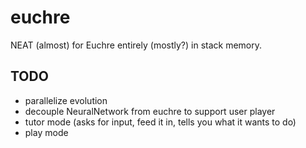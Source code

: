 # euchre
NEAT (almost) for Euchre entirely (mostly?) in stack memory.

## TODO
- parallelize evolution
- decouple NeuralNetwork from euchre to support user player
- tutor mode (asks for input, feed it in, tells you what it wants to do)
- play mode
